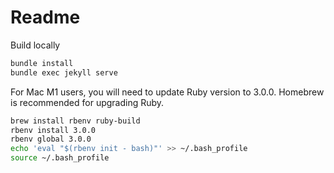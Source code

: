 # Readme

Build locally

```bash
bundle install
bundle exec jekyll serve
```

For Mac M1 users, you will need to update Ruby version to 3.0.0. Homebrew is recommended for upgrading Ruby.

```bash
brew install rbenv ruby-build
rbenv install 3.0.0
rbenv global 3.0.0
echo 'eval "$(rbenv init - bash)"' >> ~/.bash_profile
source ~/.bash_profile
```
